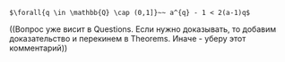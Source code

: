 
```spoiler-markdown
$\forall{q \in \mathbb{Q} \cap (0,1]}~~ a^{q} - 1 < 2(a-1)q$
```

((Вопрос уже висит в Questions. Если нужно доказывать, то добавим доказательство и перекинем в Theorems. Иначе - уберу этот комментарий))